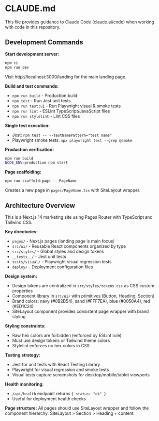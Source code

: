 # CLAUDE.md

This file provides guidance to Claude Code (claude.ai/code) when working with code in this repository.

## Development Commands

**Start development server:**
```bash
npm ci
npm run dev
```
Visit http://localhost:3000/landing for the main landing page.

**Build and test commands:**
- `npm run build` - Production build
- `npm test` - Run Jest unit tests
- `npm run test:ui` - Run Playwright visual & smoke tests
- `npm run lint` - ESLint TypeScript/JavaScript files
- `npm run stylelint` - Lint CSS files

**Single test execution:**
- Jest: `npm test -- --testNamePattern="test name"`
- Playwright smoke tests: `npx playwright test --grep @smoke`

**Production verification:**
```bash
npm run build
NODE_ENV=production npm start
```

**Page scaffolding:**
```bash
npm run scaffold:page -- PageName
```
Creates a new page in `pages/PageName.tsx` with SiteLayout wrapper.

## Architecture Overview

This is a Next.js 14 marketing site using Pages Router with TypeScript and Tailwind CSS.

**Key directories:**
- `pages/` - Next.js pages (landing page is main focus)
- `src/ui/` - Reusable React components organized by type
- `src/styles/` - Global styles and design tokens
- `__tests__/` - Jest unit tests
- `tests/visual/` - Playwright visual regression tests
- `deploy/` - Deployment configuration files

**Design system:**
- Design tokens are centralized in `src/styles/tokens.css` as CSS custom properties
- Component library in `src/ui/` with primitives (Button, Heading, Section)
- Brand colors: navy (#0B2B54), sand (#FFF7EA), blue (#0050A4), red (#ED1C24)
- SiteLayout component provides consistent page wrapper with brand styling

**Styling constraints:**
- Raw hex colors are forbidden (enforced by ESLint rule)
- Must use design tokens or Tailwind theme colors
- Stylelint enforces no hex colors in CSS

**Testing strategy:**
- Jest for unit tests with React Testing Library
- Playwright for visual regression and smoke tests
- Visual tests capture screenshots for desktop/mobile/tablet viewports

**Health monitoring:**
- `/api/health` endpoint returns `{ status: "ok" }`
- Useful for deployment health checks

**Page structure:**
All pages should use SiteLayout wrapper and follow the component hierarchy: SiteLayout > Section > Heading + content.